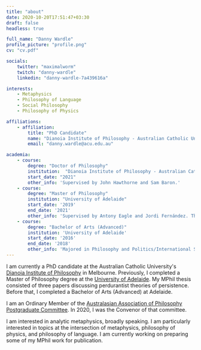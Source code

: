 ```yaml
---
title: "about"
date: 2020-10-20T17:51:47+03:30
draft: false
headless: true

full_name: "Danny Wardle"
profile_picture: "profile.png"
cv: "cv.pdf"

socials:
    twitter: "maximalworm"
    twitch: "danny-wardle"
    linkedin: "danny-wardle-7a439616a"

interests:
    - Metaphysics
    - Philosophy of Language
    - Social Philosophy
    - Philosophy of Physics

affiliations:
    - affiliation:
        title: "PhD Candidate"
        name: "Dianoia Institute of Philosophy - Australian Catholic University"
        email: "danny.wardle@acu.edu.au"

academia:
    - course:
        degree: "Doctor of Philosophy"
        institution:  "Dianoia Institute of Philosophy - Australian Catholic University"
        start_date: "2021"
        other_info: 'Supervised by John Hawthorne and Sam Baron.'
    - course:
        degree: "Master of Philosophy"
        institution: "University of Adelaide"
        start_date: '2019'
        end_date: '2021'
        other_info: 'Supervised by Antony Eagle and Jordi Fernández. Thesis accepted without revisions.'
    - course:
        degree: "Bachelor of Arts (Advanced)"
        institution: 'University of Adelaide'
        start_date: '2016'
        end_date: '2018'
        other_info: 'Majored in Philosophy and Politics/International Studies.'
---
```


I am currently a PhD candidate at the Australian Catholic University's [Dianoia Institute of Philosophy](https://www.acu.edu.au/research/our-research-institutes/dianoia-institute-of-philosophy) in Melbourne. Previously, I completed a Master of Philosophy degree at the [University of Adelaide](https://arts.adelaide.edu.au/humanities/department-of-philosophy). My MPhil thesis consisted of three papers discussing perdurantist theories of persistence. Before that, I completed a Bachelor of Arts (Advanced) at Adelaide.

I am an Ordinary Member of the [Australasian Association of Philosophy Postgraduate Committee](https://aap.org.au/postgraduates). In 2020, I was the Convenor of that committee.

I am interested in analytic metaphysics, broadly speaking. I am particularly interested in topics at the intersection of metaphysics, philosophy of physics, and philosophy of language. I am currently working on preparing some of my MPhil work for publication.



[1]: https://google.com
